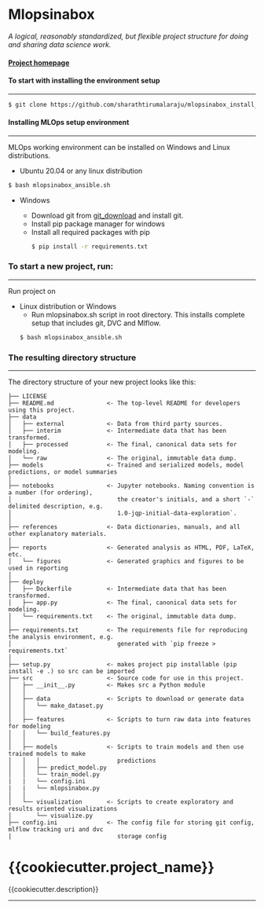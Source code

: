 # Mlopsinabox

_A logical, reasonably standardized, but flexible project structure for doing and sharing data science work._


#### [Project homepage](https://github.com/sharathtirumalaraju/mlopsinabox)

#### To start with installing the environment setup
----------
```bash
$ git clone https://github.com/sharathtirumalaraju/mlopsinabox_install_env
```

#### Installing MLOps setup environment
----------
MLOps working environment can be installed on Windows and Linux distributions.
 
- Ubuntu 20.04 or any linux distribution

```bash
$ bash mlopsinabox_ansible.sh
```

- Windows

    - Download git from [git_download](https://git-scm.com/downloads) and install git.
    - Install pip package manager for windows
    - Install all required packages with pip
        ```cmd
        $ pip install -r requirements.txt
        ```
### To start a new project, run:
------------
Run project on 
- Linux distribution or Windows
    - Run mlopsinabox.sh script in root directory. This installs complete setup that includes git, DVC and Mlflow.
	```bash
	$ bash mlopsinabox_ansible.sh
	```
### The resulting directory structure
------------

The directory structure of your new project looks like this: 

    ├── LICENSE
    ├── README.md               <- The top-level README for developers using this project.
    ├── data
    │   ├── external            <- Data from third party sources.
    │   ├── interim             <- Intermediate data that has been transformed.
    │   ├── processed           <- The final, canonical data sets for modeling.
    │   └── raw                 <- The original, immutable data dump.
    ├── models                  <- Trained and serialized models, model predictions, or model summaries
    │
    ├── notebooks               <- Jupyter notebooks. Naming convention is a number (for ordering),
    │                              the creator's initials, and a short `-` delimited description, e.g.
    │                              1.0-jqp-initial-data-exploration`.
    │
    ├── references              <- Data dictionaries, manuals, and all other explanatory materials.
    │
    ├── reports                 <- Generated analysis as HTML, PDF, LaTeX, etc.
    │   └── figures             <- Generated graphics and figures to be used in reporting
    │
    ├── deploy
    │   ├── Dockerfile          <- Intermediate data that has been transformed.
    │   ├── app.py              <- The final, canonical data sets for modeling.
    │   └── requirements.txt    <- The original, immutable data dump.
    │
    ├── requirements.txt        <- The requirements file for reproducing the analysis environment, e.g.
    │                              generated with `pip freeze > requirements.txt`
    │
    ├── setup.py                <- makes project pip installable (pip install -e .) so src can be imported
    ├── src                     <- Source code for use in this project.
    │   ├── __init__.py         <- Makes src a Python module
    │   │
    │   ├── data                <- Scripts to download or generate data
    │   │   └── make_dataset.py
    │   │
    │   ├── features            <- Scripts to turn raw data into features for modeling
    │   │   └── build_features.py
    │   │
    │   ├── models              <- Scripts to train models and then use trained models to make
    │   │   │                      predictions
    │   │   ├── predict_model.py
    │   │   └── train_model.py
    |   |   └── config.ini
    |   |   └── mlopsinabox.py
    │   │
    │   └── visualization       <- Scripts to create exploratory and results oriented visualizations
    │       └── visualize.py
    ├── config.ini              <- The config file for storing git config, mlflow tracking uri and dvc
    |                              storage config
          

{{cookiecutter.project_name}}
==============================

{{cookiecutter.description}}

--------
